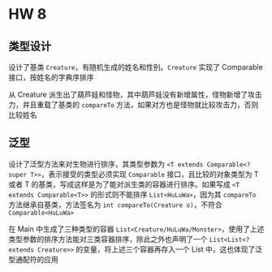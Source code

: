 # HW 8

## 类型设计

设计了基类 `Creature`，有随机生成的姓名和性别。`Creature` 实现了 Comparable 接口，按姓名的字典序排序

从 Creature 派生出了葫芦娃和怪物，其中葫芦娃没有新增属性，怪物新增了攻击力，并且重载了基类的 `compareTo` 方法，如果对方也是怪物就比较攻击力，否则比较姓名

## 泛型

设计了泛型方法来对生物进行排序，其类型参数为 `<T extends Comparable<? super T>>`，表示接受的类型必须实现 `Comparable` 接口，且比较的对象类型为 T 或者 T 的基类，写成这样是为了能对派生类的容器进行排序。如果写成 `<T extends Comparable<T>>` 的形式则不能排序 `List<HuLuWa>`，因为其 `compareTo` 方法继承自基类，方法签名为 `int compareTo(Creature o)`，不符合 `Comparable<HuLuWa>`

在 Main 中生成了三种类型的容器 `List<Creature/HuLuWa/Monster>`，使用了上述类型参数的排序方法能对三类容器排序，除此之外也声明了一个 `List<List<? extends Creature>>` 的变量，将上述三个容器再存入一个 List 中，这也体现了泛型通配符的应用